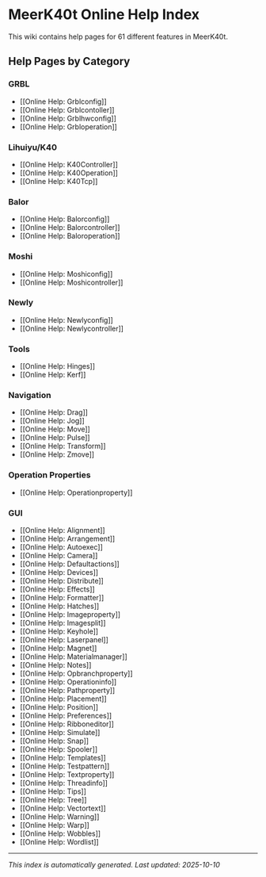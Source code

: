# MeerK40t Online Help Index

This wiki contains help pages for 61 different features in MeerK40t.

## Help Pages by Category

### GRBL

- [[Online Help: Grblconfig]]
- [[Online Help: Grblcontoller]]
- [[Online Help: Grblhwconfig]]
- [[Online Help: Grbloperation]]

### Lihuiyu/K40

- [[Online Help: K40Controller]]
- [[Online Help: K40Operation]]
- [[Online Help: K40Tcp]]

### Balor

- [[Online Help: Balorconfig]]
- [[Online Help: Balorcontroller]]
- [[Online Help: Baloroperation]]

### Moshi

- [[Online Help: Moshiconfig]]
- [[Online Help: Moshicontroller]]

### Newly

- [[Online Help: Newlyconfig]]
- [[Online Help: Newlycontroller]]

### Tools

- [[Online Help: Hinges]]
- [[Online Help: Kerf]]

### Navigation

- [[Online Help: Drag]]
- [[Online Help: Jog]]
- [[Online Help: Move]]
- [[Online Help: Pulse]]
- [[Online Help: Transform]]
- [[Online Help: Zmove]]

### Operation Properties

- [[Online Help: Operationproperty]]

### GUI

- [[Online Help: Alignment]]
- [[Online Help: Arrangement]]
- [[Online Help: Autoexec]]
- [[Online Help: Camera]]
- [[Online Help: Defaultactions]]
- [[Online Help: Devices]]
- [[Online Help: Distribute]]
- [[Online Help: Effects]]
- [[Online Help: Formatter]]
- [[Online Help: Hatches]]
- [[Online Help: Imageproperty]]
- [[Online Help: Imagesplit]]
- [[Online Help: Keyhole]]
- [[Online Help: Laserpanel]]
- [[Online Help: Magnet]]
- [[Online Help: Materialmanager]]
- [[Online Help: Notes]]
- [[Online Help: Opbranchproperty]]
- [[Online Help: Operationinfo]]
- [[Online Help: Pathproperty]]
- [[Online Help: Placement]]
- [[Online Help: Position]]
- [[Online Help: Preferences]]
- [[Online Help: Ribboneditor]]
- [[Online Help: Simulate]]
- [[Online Help: Snap]]
- [[Online Help: Spooler]]
- [[Online Help: Templates]]
- [[Online Help: Testpattern]]
- [[Online Help: Textproperty]]
- [[Online Help: Threadinfo]]
- [[Online Help: Tips]]
- [[Online Help: Tree]]
- [[Online Help: Vectortext]]
- [[Online Help: Warning]]
- [[Online Help: Warp]]
- [[Online Help: Wobbles]]
- [[Online Help: Wordlist]]


---

*This index is automatically generated. Last updated: 2025-10-10*
